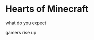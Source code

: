 # Hearts of Minecraft

what do you expect





















































gamers rise up
